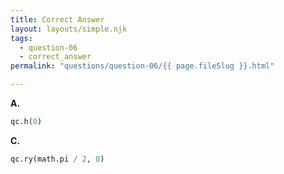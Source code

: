 ```yaml
---
title: Correct Answer
layout: layouts/simple.njk
tags:
  - question-06
  - correct_answer
permalink: "questions/question-06/{{ page.fileSlug }}.html"

---
```



**A.**
```python
qc.h(0)
```
**C.**
```python
qc.ry(math.pi / 2, 0)
```
